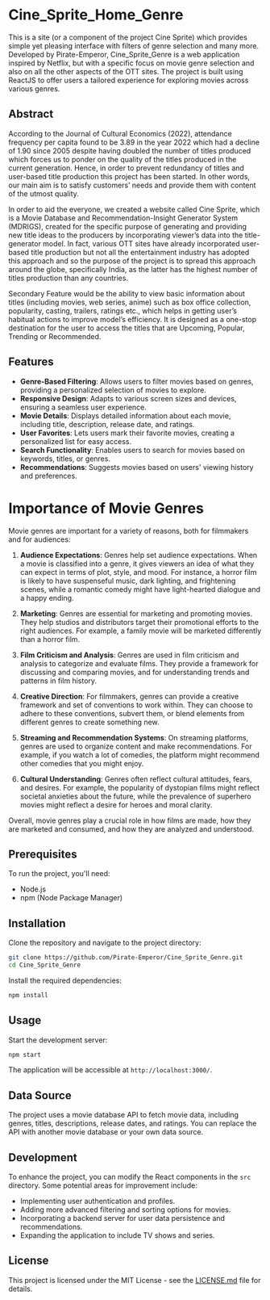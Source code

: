 # Cine_Sprite_Home_Genre
This is a site (or a component of the project Cine Sprite) which provides simple yet pleasing interface with filters of genre selection and many more.
Developed by Pirate-Emperor, Cine_Sprite_Genre is a web application inspired by Netflix, but with a specific focus on movie genre selection and also on all the other aspects of the OTT sites. The project is built using ReactJS to offer users a tailored experience for exploring movies across various genres.

## Abstract
According to the Journal of Cultural Economics (2022), attendance frequency per capita found to be 3.89 in the year 2022 which had a decline of 1.90 since 2005 despite having doubled the number of titles produced which forces us to ponder on the quality of the titles produced in the current generation. Hence, in order to prevent redundancy of titles and user-based title production this project has been started. In other words, our main aim is to satisfy customers’ needs and provide them with content of the utmost quality. 

In order to aid the everyone, we created a website called Cine Sprite, which is a Movie Database and Recommendation-Insight Generator System (MDRIGS), created for the specific purpose of generating and providing new title ideas to the producers by incorporating viewer’s data into the title-generator model. In fact, various OTT sites have already incorporated user-based title production but not all the entertainment industry has adopted this approach and so the purpose of the project is to spread this approach around the globe, specifically India, as the latter has the highest number of titles production than any countries.

Secondary Feature would be the ability to view basic information about titles (including movies, web series, anime) such as box office collection, popularity, casting, trailers, ratings etc., which helps in getting user’s habitual actions to improve model’s efficiency. It is designed as a one-stop destination for the user to access the titles that are Upcoming, Popular, Trending or Recommended. 


## Features

- **Genre-Based Filtering**: Allows users to filter movies based on genres, providing a personalized selection of movies to explore.
- **Responsive Design**: Adapts to various screen sizes and devices, ensuring a seamless user experience.
- **Movie Details**: Displays detailed information about each movie, including title, description, release date, and ratings.
- **User Favorites**: Lets users mark their favorite movies, creating a personalized list for easy access.
- **Search Functionality**: Enables users to search for movies based on keywords, titles, or genres.
- **Recommendations**: Suggests movies based on users' viewing history and preferences.

# Importance of Movie Genres
Movie genres are important for a variety of reasons, both for filmmakers and for audiences:

1. **Audience Expectations**: Genres help set audience expectations. When a movie is classified into a genre, it gives viewers an idea of what they can expect in terms of plot, style, and mood. For instance, a horror film is likely to have suspenseful music, dark lighting, and frightening scenes, while a romantic comedy might have light-hearted dialogue and a happy ending.

2. **Marketing**: Genres are essential for marketing and promoting movies. They help studios and distributors target their promotional efforts to the right audiences. For example, a family movie will be marketed differently than a horror film.

3. **Film Criticism and Analysis**: Genres are used in film criticism and analysis to categorize and evaluate films. They provide a framework for discussing and comparing movies, and for understanding trends and patterns in film history.

4. **Creative Direction**: For filmmakers, genres can provide a creative framework and set of conventions to work within. They can choose to adhere to these conventions, subvert them, or blend elements from different genres to create something new.

5. **Streaming and Recommendation Systems**: On streaming platforms, genres are used to organize content and make recommendations. For example, if you watch a lot of comedies, the platform might recommend other comedies that you might enjoy.

6. **Cultural Understanding**: Genres often reflect cultural attitudes, fears, and desires. For example, the popularity of dystopian films might reflect societal anxieties about the future, while the prevalence of superhero movies might reflect a desire for heroes and moral clarity.

Overall, movie genres play a crucial role in how films are made, how they are marketed and consumed, and how they are analyzed and understood.

## Prerequisites

To run the project, you'll need:

- Node.js
- npm (Node Package Manager)

## Installation

Clone the repository and navigate to the project directory:

```bash
git clone https://github.com/Pirate-Emperor/Cine_Sprite_Genre.git
cd Cine_Sprite_Genre
```

Install the required dependencies:

```bash
npm install
```

## Usage

Start the development server:

```bash
npm start
```

The application will be accessible at `http://localhost:3000/`.

## Data Source

The project uses a movie database API to fetch movie data, including genres, titles, descriptions, release dates, and ratings. You can replace the API with another movie database or your own data source.

## Development

To enhance the project, you can modify the React components in the `src` directory. Some potential areas for improvement include:

- Implementing user authentication and profiles.
- Adding more advanced filtering and sorting options for movies.
- Incorporating a backend server for user data persistence and recommendations.
- Expanding the application to include TV shows and series.

## License

This project is licensed under the MIT License - see the [LICENSE.md](LICENSE.md) file for details.
